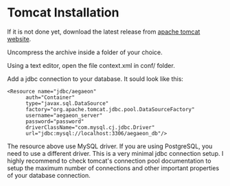 # Tomcat Installation

If it is not done yet, download the latest release from [apache tomcat website](https://tomcat.apache.org/).

Uncompress the archive inside a folder of your choice.

Using a text editor, open the file context.xml in conf/ folder.

Add a jdbc connection to your database. It sould look like this:

    <Resource name="jdbc/aegaeon"
          auth="Container"
          type="javax.sql.DataSource"
          factory="org.apache.tomcat.jdbc.pool.DataSourceFactory"
          username="aegaeon_server"
          password="password"
          driverClassName="com.mysql.cj.jdbc.Driver"
          url="jdbc:mysql://localhost:3306/aegaeon_db"/>

<p class="alert alert-info">
    The resource above use MySQL driver. If you are using PostgreSQL, you need to use a different driver. This is a very minimal
    jdbc connection setup. I highly recommend to check tomcat's connection pool documentation to setup the maximum number of connections
    and other important properties of your database connection.
</p>